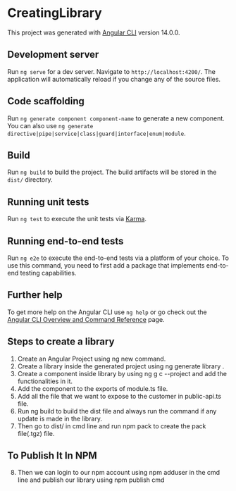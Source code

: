 # CreatingLibrary

This project was generated with [Angular CLI](https://github.com/angular/angular-cli) version 14.0.0.

## Development server

Run `ng serve` for a dev server. Navigate to `http://localhost:4200/`. The application will automatically reload if you change any of the source files.

## Code scaffolding

Run `ng generate component component-name` to generate a new component. You can also use `ng generate directive|pipe|service|class|guard|interface|enum|module`.

## Build

Run `ng build` to build the project. The build artifacts will be stored in the `dist/` directory.

## Running unit tests

Run `ng test` to execute the unit tests via [Karma](https://karma-runner.github.io).

## Running end-to-end tests

Run `ng e2e` to execute the end-to-end tests via a platform of your choice. To use this command, you need to first add a package that implements end-to-end testing capabilities.

## Further help

To get more help on the Angular CLI use `ng help` or go check out the [Angular CLI Overview and Command Reference](https://angular.io/cli) page.

## Steps to create a library

1. Create an Angular Project using ng new <PROJECT NAME> command.
2. Create a library inside the generated project using ng generate library <LIBRARY NAME>.
3. Create a component inside library by using ng g c <COMPONENT NAME> --project <LIBRARY NAME> and add the functionalities in it.
4. Add the component to the exports of module.ts file.
5. Add all the file that we want to expose to the customer in public-api.ts file.
6. Run ng build <LIBRARY NAME> to build the dist file and always run the command if any update is made in the library.
7. Then go to dist/<LIBRARY NAME> in cmd line and run npm pack to create the pack file(.tgz) file.
## To Publish It In NPM
8. Then we can login to our npm account using npm adduser in the cmd line and publish our library using npm publish cmd